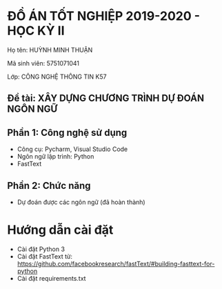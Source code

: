 # ĐỒ ÁN TỐT NGHIỆP 2019-2020 - HỌC KỲ II
Họ tên: HUỲNH MINH THUẬN

Mã sinh viên: 5751071041

Lớp: CÔNG NGHỆ THÔNG TIN K57
## Đề tài: XÂY DỰNG CHƯƠNG TRÌNH DỰ ĐOÁN NGÔN NGỮ
## Phần 1: Công nghệ sử dụng
- Công cụ: Pycharm, Visual Studio Code
- Ngôn ngữ lập trình: Python
- FastText
## Phần 2: Chức năng
- Dự đoán được các ngôn ngữ (đã hoàn thành)
# Hướng dẫn cài đặt
- Cài đặt Python 3
- Cài đặt FastText từ: https://github.com/facebookresearch/fastText/#building-fasttext-for-python
- Cài đặt requirements.txt

